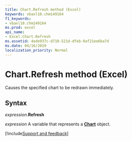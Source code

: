 ```yaml
---
title: Chart.Refresh method (Excel)
keywords: vbaxl10.chm149164
f1_keywords:
- vbaxl10.chm149164
ms.prod: excel
api_name:
- Excel.Chart.Refresh
ms.assetid: 4ede937c-d710-521d-dfeb-0af21ee6ba7d
ms.date: 04/16/2019
localization_priority: Normal
---
```



# Chart.Refresh method (Excel)

Causes the specified chart to be redrawn immediately.


## Syntax

_expression_.**Refresh**

_expression_ A variable that represents a **[Chart](Excel.Chart(object).md)** object.




[!include[Support and feedback](~/includes/feedback-boilerplate.md)]
